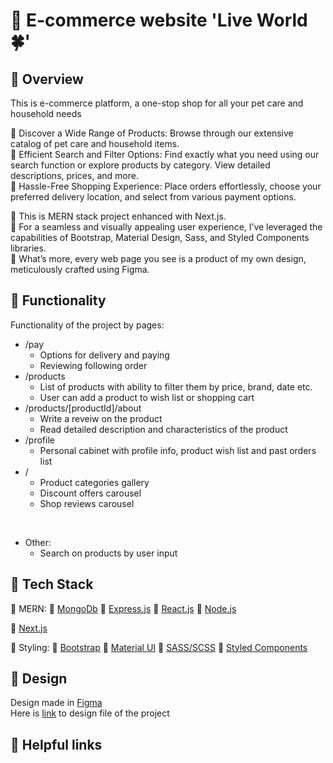 <!--HOW TO WRITE COOL README FILE TUTORIAL https://www.freecodecamp.org/news/how-to-write-a-good-readme-file/-->
#  🛒 E-commerce website 'Live World🍀'
## 🔷 Overview
This is e-commerce platform, a one-stop shop for all your pet care and household needs

🔸 Discover a Wide Range of Products: Browse through our extensive catalog of pet care and household items.<br>
🔸 Efficient Search and Filter Options: Find exactly what you need using our search function or explore products by category. View detailed descriptions, prices, and more.<br>
🔸 Hassle-Free Shopping Experience: Place orders effortlessly, choose your preferred delivery location, and select from various payment options.<br>

🔹 This is MERN stack project enhanced with Next.js.<br>
🔹 For a seamless and visually appealing user experience, I’ve leveraged the capabilities of Bootstrap, Material Design, Sass, and Styled Components libraries.<br>
🔹 What’s more, every web page you see is a product of my own design, meticulously crafted using Figma.<br>

<!--
    What was your motivation?

        I am builing it as my PET-project to start my career and also because it's a lot of fun.
    
    Why did you build this project?  

        I just wanted to create something, that can hava practical application in the real world.
        E-commerce webstite is exacty what is described by 'real'.
        
    What problem does it solve?

        It just gives clients real comfortability in shopping products they need.
        They can search by input or by category, see detailed description of the product, price, etc.
        Customers can order everything they need in the blick of an eye.

    What did you learn?

        I learned a lot making this website. When i just started i didn't even know html properly.
        Now I have significant knowledge in MERN stack, using no-sql mongoDb, using node.js and express.js creating back-end server and using react for front-end. 
        I also have practiced a lot with bootstrap, sass and mui library. 
        
    What makes your project stand out?
    If your project has a lot of features, consider adding a "Features" section and listing them here.

    Cute looking site, but with functionality of a real shop
-->

## 🔷 Functionality
Functionality of the project by pages: 

- /pay
  - Options for delivery and paying
  - Reviewing following order
- /products
  - List of products with ability to filter them by price, brand, date etc.
  - User can add a product to wish list or shopping cart
- /products/[productId]/about
  - Write a reveiw on the product
  - Read detailed description and characteristics of the product
- /profile
  - Personal cabinet with profile info, product wish list and past orders list
- /
  - Product categories gallery
  - Discount offers carousel
  - Shop reviews carousel 

<br>

- Other:
  - Search on products by user input

## 🔷 Tech Stack

🔹 MERN:
     🔸 [MongoDb](https://www.mongodb.com/)
     🔸 [Express.js](https://expressjs.com/)
     🔸 [React.js](https://react.dev/)
     🔸 [Node.js](https://nodejs.org/en)

🔹 [Next.js](https://nextjs.org/)


🔹 Styling: 
🔸 [Bootstrap](https://getbootstrap.com/)
🔸 [Material UI](https://mui.com/)
🔸 [SASS/SCSS](https://sass-lang.com/)
🔸 [Styled Components](https://styled-components.com/)

<!--
why mern
why bootstrap
whhy mui
why next js-->

## 🔷 Design

Design made in [Figma](figma.com/)<br>
Here is [link](https://www.figma.com/file/Qb3fKAMJmdfCwmsXd3jcSD/Live-world?type=design&node-id=0%3A1&mode=design&t=qYGwGJ9NwCYA879K-1) to design file of the project 

## 🔷 Helpful links
